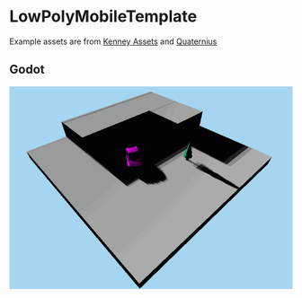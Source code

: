# LowPolyMobileTemplate
Example assets are from [Kenney Assets](https://www.kenney.nl/assets/fantasy-town-kit) and [Quaternius](https://quaternius.itch.io/lowpoly-cars)
 
## Godot
![](https://github.com/nezvers/LowPolyMobileTemplate/raw/main/GodotLowPoly.gif)    
